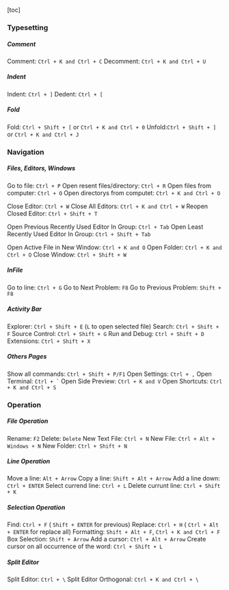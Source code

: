 [toc]




### Typesetting
##### Comment
Comment: `Ctrl + K and Ctrl + C`
Decomment: `Ctrl + K and Ctrl + U`

##### Indent
Indent: `Ctrl + ]`
Dedent: `Ctrl + [`

##### Fold
Fold: `Ctrl + Shift + [` or `Ctrl + K and Ctrl + 0`
Unfold:`Ctrl + Shift + ]` or `Ctrl + K and Ctrl + J`





### Navigation
##### Files, Editors, Windows
Go to file: `Ctrl + P`
Open resent files/directory: `Ctrl + R`
Open files from computer: `Ctrl + O`
Open directorys from computet: `Ctrl + K and Ctrl + O`

Close Editor: `Ctrl + W`
Close All Editors: `Ctrl + K and Ctrl + W`
Reopen Closed Editor: `Ctrl + Shift + T`

Open Previous Recently Used Editor In Group: `Ctrl + Tab`
Open Least Recently Used Editor In Group: `Ctrl + Shift + Tab`

Open Active File in New Window: `Ctrl + K and O`
Open Folder: `Ctrl + K and Ctrl + O`
Close Window: `Ctrl + Shift + W`
##### InFile
Go to line: `Ctrl + G`
Go to Next Problem: `F8`
Go to Previous Problem: `Shift + F8`

##### Activity Bar
Explorer: `Ctrl + Shift + E` (`L` to open selected file)
Search: `Ctrl + Shift + F`
Source Control: `Ctrl + Shift + G`
Run and Debug: `Ctrl + Shift + D`
Extensions: `Ctrl + Shift + X`

##### Others Pages
Show all commands: `Ctrl + Shift + P/F1`
Open Settings: `Ctrl + ,`
Open Terminal: `` Ctrl + ` ``
Open Side Preview: `Ctrl + K and V`
Open Shortcuts: `Ctrl + K and Ctrl + S`



### Operation
##### File Operation
Rename: `F2`
Delete: `Delete`
New Text File: `Ctrl + N`
New File: `Ctrl + Alt + Windows + N`
New Folder: `Ctrl + Shift + N`

##### Line Operation
Move a line: `Alt + Arrow`
Copy a line: `Shift + Alt + Arrow`
Add a line down: `Ctrl + ENTER`
Select currend line: `Ctrl + L`
Delete currunt line: `Ctrl + Shift + K`

##### Selection Operation
Find: `Ctrl + F` ( `Shift + ENTER` for previous)
Replace: `Ctrl + H` ( `Ctrl + Alt + ENTER` for replace all)
Formatting: `Shift + Alt + F`, `Ctrl + K and Ctrl + F`
Box Selection: `Shift + Arrow`
Add a cursor: `Ctrl + Alt + Arrow`
Create cursor on all occurrence of the word: `Ctrl + Shift + L`


##### Split Editor
Split Editor: `Ctrl + \`
Split Editor Orthogonal: `Ctrl + K and Ctrl + \`



